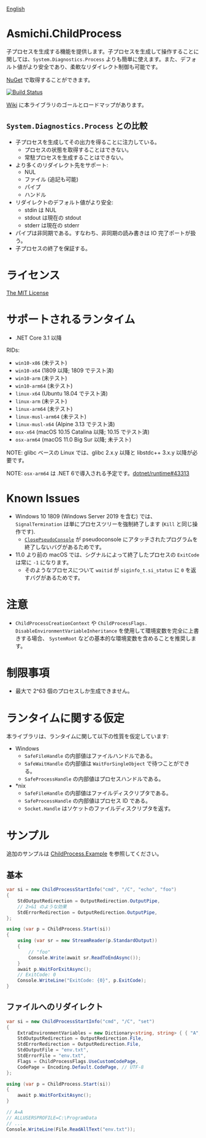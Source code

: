 [English](README.md)

# Asmichi.ChildProcess
子プロセスを生成する機能を提供します。子プロセスを生成して操作することに関しては、`System.Diagnostics.Process` よりも簡単に使えます。また、デフォルト値がより安全であり、柔軟なリダイレクト制御も可能です。

[NuGet](https://www.nuget.org/packages/Asmichi.ChildProcess/) で取得することができます。

[![Build Status](https://dev.azure.com/asmichi/ChildProcess/_apis/build/status/ChildProcess-CI?branchName=master)](https://dev.azure.com/asmichi/ChildProcess/_build/latest?definitionId=5&branchName=master)

[Wiki](https://github.com/asmichi/ChildProcess/wiki) に本ライブラリのゴールとロードマップがあります。

## `System.Diagnostics.Process` との比較

- 子プロセスを生成してその出力を得ることに注力している。
    - プロセスの状態を取得することはできない。
    - 常駐プロセスを生成することはできない。
- より多くのリダイレクト先をサポート:
    - NUL
    - ファイル (追記も可能)
    - パイプ
    - ハンドル
- リダイレクトのデフォルト値がより安全:
    - stdin は NUL
    - stdout は現在の stdout
    - stderr は現在の stderr
- パイプは非同期である。すなわち、非同期の読み書きは IO 完了ポートが扱う。
- 子プロセスの終了を保証する。

# ライセンス

[The MIT License](LICENSE)

# サポートされるランタイム

- .NET Core 3.1 以降

RIDs:

- `win10-x86` (未テスト)
- `win10-x64` (1809 以降; 1809 でテスト済)
- `win10-arm` (未テスト)
- `win10-arm64` (未テスト)
- `linux-x64` (Ubuntu 18.04 でテスト済)
- `linux-arm` (未テスト)
- `linux-arm64` (未テスト)
- `linux-musl-arm64` (未テスト)
- `linux-musl-x64` (Alpine 3.13 でテスト済)
- `osx-x64` (macOS 10.15 Catalina 以降; 10.15 でテスト済)
- `osx-arm64` (macOS 11.0 Big Sur 以降; 未テスト)

NOTE: glibc ベースの Linux では、glibc 2.x.y 以降と libstdc++ 3.x.y 以降が必要です。

NOTE: `osx-arm64` は .NET 6で導入される予定です。[dotnet/runtime#43313](https://github.com/dotnet/runtime/issues/43313)

# Known Issues

- Windows 10 1809 (Windows Server 2019 を含む) では、 `SignalTermination` は単にプロセスツリーを強制終了します (`Kill` と同じ操作です).
    - [`ClosePseudoConsole`](https://docs.microsoft.com/en-us/windows/console/closepseudoconsole) が pseudoconsole にアタッチされたプログラムを終了しないバグがあるためです。
- 11.0 より前の macOS では、シグナルによって終了したプロセスの `ExitCode` は常に `-1` になります。
    - そのようなプロセスについて `waitid` が `siginfo_t.si_status` に `0` を返すバグがあるためです。

# 注意

- `ChildProcessCreationContext` や `ChildProcessFlags. DisableEnvironmentVariableInheritance` を使用して環境変数を完全に上書きする場合、 `SystemRoot` などの基本的な環境変数を含めることを推奨します。

# 制限事項

- 最大で 2^63 個のプロセスしか生成できません。

# ランタイムに関する仮定

本ライブラリは、ランタイムに関して以下の性質を仮定しています:

- Windows
    - `SafeFileHandle` の内部値はファイルハンドルである。
    - `SafeWaitHandle` の内部値は `WaitForSingleObject` で待つことができる。
    - `SafeProcessHandle` の内部値はプロセスハンドルである。
- *nix
    - `SafeFileHandle` の内部値はファイルディスクリプタである。
    - `SafeProcessHandle` の内部値はプロセス ID である。
    - `Socket.Handle` はソケットのファイルディスクリプタを返す。

# サンプル

追加のサンプルは [ChildProcess.Example](src/ChildProcess.Example/) を参照してください。

## 基本

```cs
var si = new ChildProcessStartInfo("cmd", "/C", "echo", "foo")
{
    StdOutputRedirection = OutputRedirection.OutputPipe,
    // 2>&1 のような効果
    StdErrorRedirection = OutputRedirection.OutputPipe,
};

using (var p = ChildProcess.Start(si))
{
    using (var sr = new StreamReader(p.StandardOutput))
    {
        // "foo"
        Console.Write(await sr.ReadToEndAsync());
    }
    await p.WaitForExitAsync();
    // ExitCode: 0
    Console.WriteLine("ExitCode: {0}", p.ExitCode);
}
```

## ファイルへのリダイレクト

```cs
var si = new ChildProcessStartInfo("cmd", "/C", "set")
{
    ExtraEnvironmentVariables = new Dictionary<string, string> { { "A", "A" } },
    StdOutputRedirection = OutputRedirection.File,
    StdErrorRedirection = OutputRedirection.File,
    StdOutputFile = "env.txt",
    StdErrorFile = "env.txt",
    Flags = ChildProcessFlags.UseCustomCodePage,
    CodePage = Encoding.Default.CodePage, // UTF-8
};

using (var p = ChildProcess.Start(si))
{
    await p.WaitForExitAsync();
}

// A=A
// ALLUSERSPROFILE=C:\ProgramData
// ...
Console.WriteLine(File.ReadAllText("env.txt"));
```
